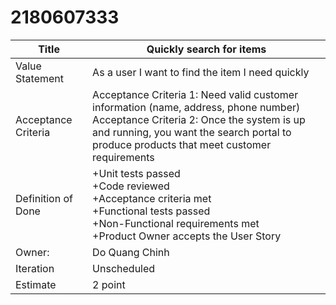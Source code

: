 # 2180607333
| Title                | Quickly search for items |
| ----------- | ----------- |
| Value Statement      | As a user I want to find the item I need quickly    |
| Acceptance Criteria  | Acceptance Criteria 1: Need valid customer information (name, address, phone number)  <br> Acceptance Criteria 2: Once the system is up and running, you want the search portal to produce products that meet customer requirements  |
| Definition of Done  |   +Unit tests passed <br> +Code reviewed  <br> +Acceptance criteria met <br> +Functional tests passed <br> +Non-Functional requirements met <br> +Product Owner accepts the User Story  |
|  Owner: |   Do Quang Chinh   |
| Iteration | Unscheduled      |
| Estimate   |   2 point    |
                       
